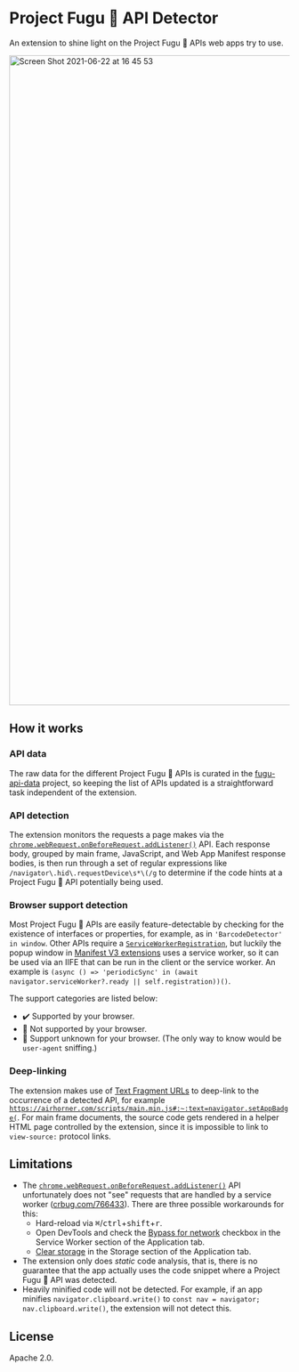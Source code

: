 # Project Fugu&nbsp;🐡 API Detector

An extension to shine light on the Project Fugu&nbsp;🐡 APIs web apps try to
use.

<img width="1168" alt="Screen Shot 2021-06-22 at 16 45 53" src="https://user-images.githubusercontent.com/145676/122972281-41f10d00-d390-11eb-9d81-36d33146c9b3.png">

## How it works

### API data

The raw data for the different Project Fugu&nbsp;🐡 APIs is curated in the
[fugu-api-data](https://github.com/tomayac/fugu-api-data/blob/main/README.md) project,
so keeping the list of APIs updated is a straightforward task independent of the extension.

### API detection

The extension monitors the requests a page makes via the
[`chrome.webRequest.onBeforeRequest.addListener()`](https://developer.chrome.com/docs/extensions/reference/webRequest/#event-onBeforeRequest)
API. Each response body, grouped by main frame, JavaScript, and Web App Manifest
response bodies, is then run through a set of regular expressions like
`/navigator\.hid\.requestDevice\s*\(/g` to determine if the code hints at a
Project Fugu&nbsp;🐡 API potentially being used.

### Browser support detection

Most Project Fugu&nbsp;🐡 APIs are easily feature-detectable by checking for the
existence of interfaces or properties, for example, as in
`'BarcodeDetector' in window`. Other APIs require a
[`ServiceWorkerRegistration`](https://developer.mozilla.org/en-US/docs/Web/API/ServiceWorkerRegistration),
but luckily the popup window in
[Manifest V3 extensions](https://developer.chrome.com/docs/extensions/mv3/intro/)
uses a service worker, so it can be used via an IIFE that can be run in the
client or the service worker. An example is
`(async () => 'periodicSync' in (await navigator.serviceWorker?.ready || self.registration))()`.

The support categories are listed below:

- ✔️ Supported by your browser.
- 🚫 Not supported by your browser.
- 🤷 Support unknown for your browser. (The only way to know would be
  `user-agent` sniffing.)

### Deep-linking

The extension makes use of [Text Fragment URLs](https://web.dev/text-fragments/)
to deep-link to the occurrence of a detected API, for example
[`https://airhorner.com/scripts/main.min.js#:~:text=navigator.setAppBadge(`](https://airhorner.com/scripts/main.min.js#:~:text=navigator.setAppBadge%28).
For main frame documents, the source code gets rendered in a helper HTML page
controlled by the extension, since it is impossible to link to `view-source:`
protocol links.

## Limitations

- The
  [`chrome.webRequest.onBeforeRequest.addListener()`](https://developer.chrome.com/docs/extensions/reference/webRequest/#event-onBeforeRequest)
  API unfortunately does not "see" requests that are handled by a service worker
  ([crbug.com/766433](https://crbug.com/766433)). There are three possible
  workarounds for this:
  - Hard-reload via
    <nobr><kbd>⌘</kbd>/<kbd>ctrl</kbd>+<kbd>shift</kbd>+<kbd>r</kbd></nobr>.
  - Open DevTools and check the
    [Bypass for network](https://developer.chrome.com/docs/devtools/progressive-web-apps/#:~:text=bypass%20for%20network)
    checkbox in the Service Worker section of the Application tab.
  - [Clear storage](https://developer.chrome.com/docs/devtools/progressive-web-apps/#clear-storage)
    in the Storage section of the Application tab.
- The extension only does _static_ code analysis, that is, there is no guarantee
  that the app actually uses the code snippet where a Project Fugu&nbsp;🐡 API
  was detected.
- Heavily minified code will not be detected. For example, if an app minifies
  `navigator.clipboard.write()` to
  `const nav = navigator; nav.clipboard.write()`, the extension will not detect
  this.

## License

Apache 2.0.
